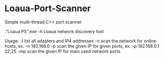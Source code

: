 # Loaua-Port-Scanner
Simple multi-thread C++ port scanner

.\"Loaua PS".exe -h
Loaua network discovery tool

Usage:
  -l                 list all adapters and IP4 addresses
  -n  <net mask>     scan the network for online hosts, ex. -n 192.168.0
  -p  <ip> <ports>   scan the given IP for given ports, ex. -p 192.168.0.1 22,25
  -mp <ip>           scan the given IP for main used network ports

